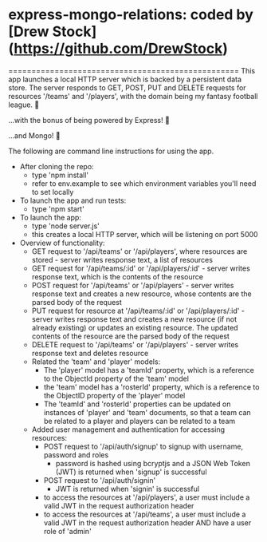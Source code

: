# express-mongo-relations: coded by [Drew Stock] (https://github.com/DrewStock)
==================================================
This app launches a local HTTP server which is backed by a persistent data store. The server responds to GET, POST, PUT and DELETE requests for resources '/teams' and '/players', with the domain being my fantasy football league. :football:

...with the bonus of being powered by Express! :train:

...and Mongo! :floppy_disk:

The following are command line instructions for using the app.

* After cloning the repo:
    * type 'npm install'
    * refer to env.example to see which environment variables you'll need to set locally
* To launch the app and run tests:
    * type 'npm start'
* To launch the app:
    * type 'node server.js'
    * this creates a local HTTP server, which will be listening on port 5000
* Overview of functionality:
    * GET request to '/api/teams' or '/api/players', where resources are stored - server writes response text, a list of resources
    * GET request for '/api/teams/:id' or '/api/players/:id' - server writes response text, which is the contents of the resource
    * POST request for '/api/teams' or '/api/players' - server writes response text and creates a new resource, whose contents are the parsed body of the request
    * PUT request for resource at '/api/teams/:id' or '/api/players/:id' - server writes response text and creates a new resource (if not already existing) or updates an existing resource. The updated contents of the resource are the parsed body of the request
    * DELETE request to '/api/teams' or '/api/players' - server writes response text and deletes resource
    * Related the 'team' and 'player' models:
        * The 'player' model has a 'teamId' property, which is a reference to the ObjectId property of the 'team' model
        * the 'team' model has a 'rosterId' property, which is a reference to the ObjectID property of the
        'player' model
        * The 'teamId' and 'rosterId' properties can be updated on instances of 'player' and 'team' documents, so that a team can be related to a player and players can be related to a team
    * Added user management and authentication for accessing resources:
        * POST request to '/api/auth/signup' to signup with username, password and roles
            * password is hashed using bcryptjs and a JSON Web Token (JWT) is returned when 'signup' is successful
        * POST request to '/api/auth/signin'
            * JWT is returned when 'signin' is successful
        * to access the resources at '/api/players', a user must include a valid JWT in the request authorization header
        * to access the resources at '/api/teams', a user must include a valid JWT in the request authorization header AND have a user role of 'admin'
